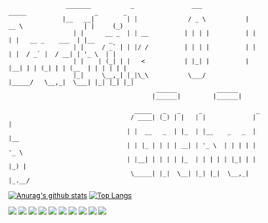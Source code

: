 ```
                _______           _                ___             _____                   _       _   
               |__   __|         | |              / _ \           |  __ \                 | |     (_)
                  | |      __ _  | | __          | | | |          | |  | |   __ _    ___  | |__    _ 
                  | |     / _` | | |/ /          | | | |          | |  | |  / _` |  / __| | '_ \  | |
                  | |    | (_| | |   <           | |_| |          | |__| | | (_| | | (__  | | | | | |
                  |_|     \__,_| |_|\_\           \___/           |_____/   \__,_|  \___| |_| |_| |_|
                                         ______           ______                                     
                                        |______|         |______|                  

                                   _____   _   _     _               _     
                                  / ____| (_) | |   | |             | |    
                                 | |  __   _  | |_  | |__    _   _  | |__  
                                 | | |_ | | | | __| | '_ \  | | | | | '_ \ 
                                 | |__| | | | | |_  | | | | | |_| | | |_) |
                                  \_____| |_|  \__| |_| |_|  \__,_| |_.__/  
```

[![Anurag's github stats](https://github-readme-stats.vercel.app/api?username=dlehdgud2380&hide_rank=True)](https://github.com/anuraghazra/github-readme-stats) [![Top Langs](https://github-readme-stats.vercel.app/api/top-langs/?username=dlehdgud2380&layout=compact)](https://github.com/anuraghazra/github-readme-stats)


<img src="https://img.shields.io/badge/Python-3776AB?style=flat&logo=python&logoColor=white"/>  <img src="https://img.shields.io/badge/Javascript-F7DF1E?style=flat&logo=javascript&logoColor=white"/> <img src="https://img.shields.io/badge/HTML5-E34F26?style=flat&logo=HTML5&logoColor=white"/>
<img src="https://img.shields.io/badge/SQLite-003B57?style=flat&logo=SQLite&logoColor=white"/> <img src="https://img.shields.io/badge/MySQL-003B57?style=flat&logo=MySQL&logoColor=white"/>
<img src="https://img.shields.io/badge/Django-092E20?style=flat&logo=Django&logoColor=white"/> <img src="https://img.shields.io/badge/Flask-000000?style=flat&logo=Flask&logoColor=white"/> <img src="https://img.shields.io/badge/Bootstrap-7952B3?style=flat&logo=Bootstrap&logoColor=white"/>
<img src="https://img.shields.io/badge/Docker-2496ED?style=flat&logo=Docker&logoColor=white"/> <img src="https://img.shields.io/badge/Linux-FCC624?style=flat&logo=Linux&logoColor=white"/> 
